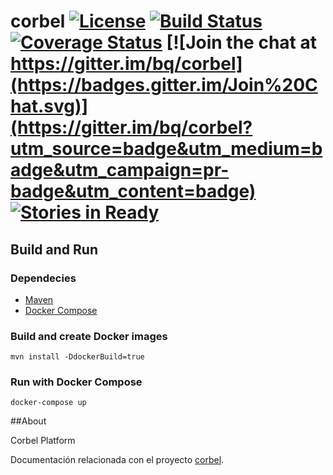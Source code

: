 # corbel [![License](http://img.shields.io/badge/license-Apache2-blue.svg?style=flat)](http://www.apache.org/licenses/LICENSE-2.0.txt) [![Build Status](https://travis-ci.org/bq/corbel.svg?branch=master)](https://travis-ci.org/bq/corbel) [![Coverage Status](https://coveralls.io/repos/bq/corbel/badge.svg?branch=master)](https://coveralls.io/r/bq/corbel?branch=master) [![Join the chat at https://gitter.im/bq/corbel](https://badges.gitter.im/Join%20Chat.svg)](https://gitter.im/bq/corbel?utm_source=badge&utm_medium=badge&utm_campaign=pr-badge&utm_content=badge) [![Stories in Ready](https://badge.waffle.io/bq/corbel.svg?label=ready&title=Ready)](http://waffle.io/bq/corbel)

## Build and Run

### Dependecies

* [Maven](http://maven.apache.org)
* [Docker Compose](https://docs.docker.com/compose/)

### Build and create Docker images

```
mvn install -DdockerBuild=true
```

### Run with Docker Compose

```
docker-compose up
```



##About

Corbel Platform

Documentación relacionada con el proyecto [corbel](http://corbel.io).
